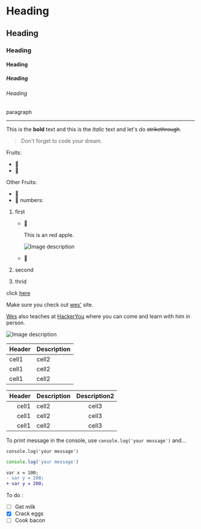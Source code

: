 <!-- Heading -->
<!-- 총 6가지 스타일의 heading이 있고, #이 하나면 자동으로 밑줄생김 -->

# Heading

## Heading

### Heading

#### Heading

##### Heading

###### Heading

paragraph

<!-- #을 붙이지 않으면 일반 텍스트 -->

<!-- Line : 언더스코어 3번-->

---

<!-- Text Attribute -->
<!-- ** 로 감싸면: bold, *로 감싸면: Italic, ~~로 감싸면: strikethrough -->

This is the **bold** text and this is the _Italic_ text and let's do ~~strikethrough~~.

<!-- quote -->

> Don't forget to code your dream.

<!-- bullet list -->

Fruits:

- 🍎
- 🍓

Other Fruits:

- 🍋
- 🍇
  <!-- number list -->
  numbers:

1. first

   - 🍎

     This is an red apple.

     ![Image description](https://images.unsplash.com/photo-1581047800850-0cb82075a02f?ixlib=rb-1.2.1&ixid=MnwxMjA3fDB8MHxzZWFyY2h8NXx8cGFzdGVsJTIwYmVhY2h8ZW58MHx8MHx8&auto=format&fit=crop&w=800&q=60)

   - 🍏

2. second
3. thrid

<!-- Link : []에 원하는 단어나 문장, ()에 링크-->

click [here](https://www.naver.com/)

<!-- 문장안에서 링크를 넣으면 복잡해질 수 있으므로 단축키를 사용 -->

Make sure you check out [wes'][1] site.

[Wes][1] also teaches at [HackerYou][hack] where you can come and learn with him in person.

[1]: http://wesbos.com
[hack]: http://hackeryou.com

<!-- Image : ![]에 사진설명, ()에 주소-->

![Image description](https://images.unsplash.com/photo-1581047800850-0cb82075a02f?ixlib=rb-1.2.1&ixid=MnwxMjA3fDB8MHxzZWFyY2h8NXx8cGFzdGVsJTIwYmVhY2h8ZW58MHx8MHx8&auto=format&fit=crop&w=800&q=60)

<!-- table -->

| Header | Description |
| ------ | ----------- |
| cell1  | cell2       |
| cell1  | cell2       |
| cell1  | cell2       |

<!-- :위치에 따라서 오른쪽정렬, 왼쪽정렬, 가운데정렬 -->

| Header | Description | Description2 |
| -----: | :---------- | :----------: |
|  cell1 | cell2       |    cell3     |
|  cell1 | cell2       |    cell3     |
|  cell1 | cell2       |    cell3     |

<!-- Code -->
<!-- `` 를 사용해서 코드만 하이라이트 -->

To print message in the console, use `console.log('your message')` and...

<!-- ```을 사용해서 코드블락, 해당코드 언어를 넣어주면 문법에 하이라이트 -->

```
console.log('your message')
```

```js
console.log('your message')
```

```diff
var x = 100;
- var y = 200;
+ var y = 200;
```

<!-- check list, github에서 작동 -->

To do :

- [ ] Get milk
- [x] Crack eggs
- [ ] Cook bacon
